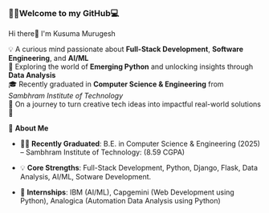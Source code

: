 ### 👩‍💻Welcome to my GitHub💻 

Hi there👋 I'm Kusuma Murugesh

  💡 A curious mind passionate about **Full-Stack Development**, **Software Engineering**, and **AI/ML**  
  🐍 Exploring the world of **Emerging Python** and unlocking insights through **Data Analysis**  
  🎓 Recently graduated in **Computer Science & Engineering** from *Sambhram Institute of Technology*  
  🌟 On a journey to turn creative tech ideas into impactful real-world solutions 🚀

📝 **About Me**
  
  - 👩‍🎓 **Recently Graduated**: B.E. in Computer Science & Engineering (2025) – Sambhram Institute of Technology: (8.59 CGPA)
  
  - 💡 **Core Strengths**: Full-Stack Development, Python, Django, Flask, Data Analysis, AI/ML, Sotware Development.
  
  - 💼 **Internships**: IBM (AI/ML), Capgemini (Web Development using Python), Analogica (Automation Data Analysis using Python)

